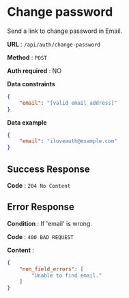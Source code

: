 # Change password

Send a link to change password in Email.

**URL** : `/api/auth/change-password`

**Method** : `POST`

**Auth required** : NO

**Data constraints**

```json
{
    "email": "[valid email address]"
}
```

**Data example**

```json
{
    "email": "iloveauth@example.com"
}
```

## Success Response

**Code** : `204 No Content`

## Error Response

**Condition** : If 'email' is wrong.

**Code** : `400 BAD REQUEST`

**Content** :

```json
{
    "non_field_errors": [
        "Unable to find email."
    ]
}
```

